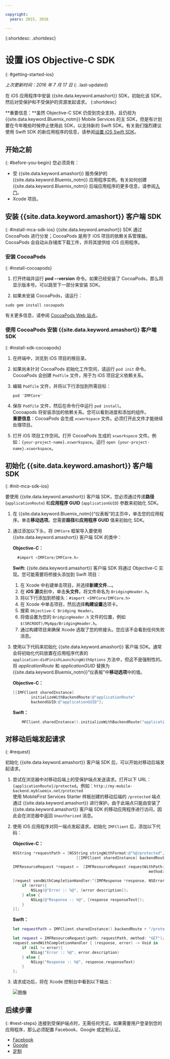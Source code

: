 ```yaml
---

copyright:
  years: 2015, 2016

---
```

{:shortdesc: .shortdesc}

# 设置 iOS Objective-C SDK
{: #getting-started-ios}

*上次更新时间：2016 年 7 月 17 日*
{: .last-updated}

在 iOS 应用程序中安装 {{site.data.keyword.amashort}} SDK，初始化该 SDK，然后对受保护和不受保护的资源发起请求。
{:shortdesc}

**重要信息：**虽然 Objective-C SDK 仍受到完全支持，且仍视为 {{site.data.keyword.Bluemix_notm}} Mobile Services 的主 SDK，但是有计划要在今年晚些时候停止使用此 SDK，以支持新的 Swift SDK。有关我们强烈建议使用 Swift SDK 的新应用程序的信息，请参阅[设置 iOS Swift SDK](getting-started-ios-swift-sdk.html)。

## 开始之前
{: #before-you-begin}
您必须具有：
* 受 {{site.data.keyword.amashort}} 服务保护的 {{site.data.keyword.Bluemix_notm}} 应用程序实例。有关如何创建 {{site.data.keyword.Bluemix_notm}} 后端应用程序的更多信息，请参阅[入门](index.html)。
* Xcode 项目。  


## 安装 {{site.data.keyword.amashort}} 客户端 SDK
{: #install-mca-sdk-ios}
{{site.data.keyword.amashort}} SDK 通过 CocoaPods 进行分发；CocoaPods 是用于 iOS 项目的依赖关系管理器。CocoaPods 会自动从存储库下载工件，并将其提供给 iOS 应用程序。


### 安装 CocoaPods
{: #install-cocoapods}

1. 打开终端并运行 **pod --version** 命令。如果已经安装了 CocoaPods，那么将显示版本号。可以跳至下一部分来安装 SDK。

1. 如果未安装 CocoaPods，请运行：

```
sudo gem install cocoapods
```
有关更多信息，请参阅 [CocoaPods Web 站点](https://cocoapods.org/)。

### 使用 CocoaPods 安装 {{site.data.keyword.amashort}} 客户端 SDK
{: #install-sdk-cocoapods}

1. 在终端中，浏览到 iOS 项目的根目录。

1. 如果尚未针对 CocoaPods 初始化工作空间，请运行 `pod init` 命令。<br/>
 CocoaPods 会创建 `Podfile` 文件，用于为 iOS 项目定义依赖关系。

1. 编辑 `Podfile` 文件，并将以下行添加到所需目标：

	```
	pod 'IMFCore'
	```

1. 保存 `Podfile` 文件，然后在命令行中运行 `pod install`。<br/>Cocoapods 将安装添加的依赖关系。您可以看到进度和添加的组件。<br/>
**重要信息**：CocoaPods 会生成 `xcworkspace` 文件。必须打开此文件才能继续处理项目。

1. 打开 iOS 项目工作空间。打开 CocoaPods 生成的 `xcworkspace` 文件。例如：`{your-project-name}.xcworkspace`。运行 `open {your-project-name}.xcworkspace`。

## 初始化 {{site.data.keyword.amashort}} 客户端 SDK
{: #init-mca-sdk-ios}

要使用 {{site.data.keyword.amashort}} 客户端 SDK，您必须通过传递**路径** (`applicationRoute`) 和**应用程序 GUID** (`applicationGUID`) 参数来初始化 SDK。


1. 在 {{site.data.keyword.Bluemix_notm}}“仪表板”的主页中，单击您的应用程序。单击**移动选项**。您需要**路径**和**应用程序 GUID** 值来初始化 SDK。

1. 通过添加以下头，将 `IMFCore` 框架导入要使用 {{site.data.keyword.amashort}} 客户端 SDK 的类中：

	**Objective-C：**
	
	```Objective-C
	  #import <IMFCore/IMFCore.h>
	
	```
	
	**Swift:**
{{site.data.keyword.amashort}} 客户端 SDK 将通过 Objective-C 实现。您可能需要将桥接头添加到 Swift 项目：
	1. 在 Xcode 中右键单击项目，并选择**新建文件...**。
	1. 在 **iOS 源**类别中，单击**头文件**。将文件命名为 `BridgingHeader.h`。
	1. 将以下行添加到桥接头：`#import <IMFCore/IMFCore.h>`
	1. 在 Xcode 中单击项目，然后选择**构建设置**选项卡。
	1. 搜索 `Objective-C Bridging Header`。
	1. 将值设置为您的 `BridgingHeader.h` 文件的位置，例如 `$(SRCROOT)/MyApp/BridgingHeader.h`。
	1. 通过构建项目来确保 Xcode 选取了您的桥接头。您应该不会看到任何失败消息。
	
1. 使用以下代码来初始化 {{site.data.keyword.amashort}} 客户端 SDK。通常会将初始化代码放置在应用程序代表的 `application:didFinishLaunchingWithOptions` 方法中，但这不是强制性的。<br/>
将 *applicationRoute* 和 *applicationGUID* 替换为 {{site.data.keyword.Bluemix_notm}}“仪表板”中**移动选项**中的值。

	**Objective-C：**

	```Objective-C
	[[IMFClient sharedInstance]
			initializeWithBackendRoute:@"applicationRoute"
			backendGUID:@"applicationGUID"];
	```
	**Swift：**
	```Swift
 		MFClient.sharedInstance().initializeWithBackendRoute("applicationRoute",backendGUID: "applicationGUID")
	```

## 对移动后端发起请求
{: #request}

初始化 {{site.data.keyword.amashort}} 客户端 SDK 后，可以开始对移动后端发起请求。

1. 尝试在浏览器中对移动后端上的受保护端点发送请求。打开以下 URL：`{applicationRoute}/protected`。例如：`http://my-mobile-backend.mybluemix.net/protected`
<br/>使用 MobileFirst Services Starter 样板创建的移动后端的 `/protected` 端点通过 {{site.data.keyword.amashort}} 进行保护。由于此端点只能由安装了 {{site.data.keyword.amashort}} 客户端 SDK 的移动应用程序进行访问，因此会在浏览器中返回 `Unauthorized` 消息。

1. 使用 iOS 应用程序对同一端点发起请求。初始化 `IMFClient` 后，添加以下代码：

	**Objective-C：**

	```Objective-C
	NSString *requestPath = [NSString stringWithFormat:@"%@/protected",
								[[IMFClient sharedInstance] backendRoute]];

	IMFResourceRequest *request =  [IMFResourceRequest requestWithPath:requestPath
																method:@"GET"];

	[request sendWithCompletionHandler:^(IMFResponse *response, NSError *error) {
		if (error){
			NSLog(@"Error :: %@", [error description]);
		} else {
			NSLog(@"Response :: %@", [response responseText]);
		}
	}];
	```

	**Swift：**

	```Swift
	let requestPath = IMFClient.sharedInstance().backendRoute + "/protected"

	let request = IMFResourceRequest(path: requestPath, method: "GET");
	request.sendWithCompletionHandler { (response, error) -> Void in
		if (nil != error){
			NSLog("Error :: %@", error.description)
		} else {
			NSLog("Response :: %@", response.responseText)
		}
	};

	```

1.  请求成功后，将在 Xcode 控制台中看到以下输出：

	![图像](images/getting-started-ios-success.png)

## 后续步骤
{: #next-steps}
连接到受保护端点时，无需任何凭证。如果需要用户登录到您的应用程序，那么必须配置 Facebook、Google 或定制认证。
  * [Facebook](facebook-auth-ios.html)
  * [Google](google-auth-ios.html)
  * [定制](custom-auth-ios.html)
